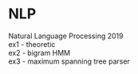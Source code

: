 # NLP
Natural Language Processing 2019\
ex1 - theoretic\
ex2 - bigram HMM\
ex3 - maximum spanning tree parser
